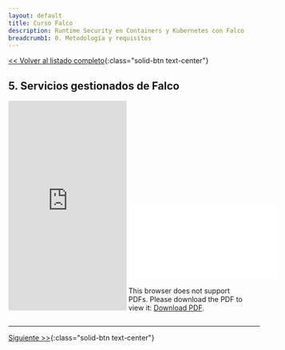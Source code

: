 ```yaml
---
layout: default
title: Curso Falco
description: Runtime Security en Containers y Kubernetes con Falco
breadcrumb1: 0. Metodología y requisitos
---
```

[<< Volver al listado completo](../){:class="solid-btn text-center"}

## 5. Servicios gestionados de Falco

<div style="display:inline-block; width:47%;"
     class="embed-responsive embed-responsive-4by3">
    <iframe width="100%" height="420" src="https://www.youtube.com/embed/G-0XJmrVA6U" title="YouTube video player" frameborder="0" allow="accelerometer; autoplay; clipboard-write; encrypted-media; gyroscope; picture-in-picture" allowfullscreen></iframe>
</div>
<div style="display:inline-block; width:47%;"
     class="embed-responsive embed-responsive-4by3">
    <object data="./5.pdf" type="application/pdf" width="520px" height="420px" style="">
        <embed src="./5.pdf">
            <p>This browser does not support PDFs. Please download the PDF to view it: <a href="./5.pdf">Download PDF</a>.</p>
        </embed>
    </object>
</div>

---
[Siguiente >>](6.1.md){:class="solid-btn text-center"}
